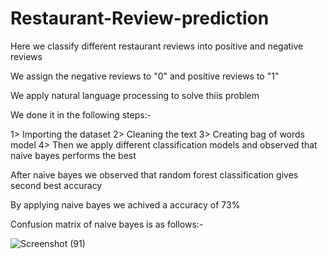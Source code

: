 # Restaurant-Review-prediction
Here we classify different restaurant reviews into positive and negative reviews

We assign the negative reviews to "0" and positive reviews to "1"

We apply natural language processing to solve thiis problem

We done it in the following steps:-

1> Importing the dataset
2> Cleaning  the text
3> Creating bag of words model
4> Then we apply different classification models and observed that naive bayes performs the best 

After naive bayes we observed that random forest classification gives second best accuracy 

By applying naive bayes we achived a accuracy of 73%

Confusion matrix of naive bayes is as follows:-

![Screenshot (91)](https://user-images.githubusercontent.com/49706281/69004942-c243c680-0940-11ea-9258-0640f66bb76b.png)

